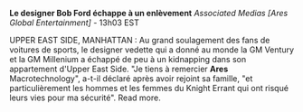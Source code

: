**Le designer Bob Ford échappe à un enlèvement**
*Associated Medias [Ares Global Entertainment]* - 13h03 EST

UPPER EAST SIDE, MANHATTAN : Au grand soulagement des fans de voitures de sports, le designer vedette qui a donné au monde la GM Ventury et la GM Millenium a échappé de peu à un kidnapping dans son appartement d'Upper East Side. "Je tiens à remercier **Ares** Macrotechnology", a-t-il déclaré après avoir rejoint sa famille, "et particulièrement les hommes et les femmes du Knight Errant qui ont risqué leurs vies pour ma sécurité". Read more.
